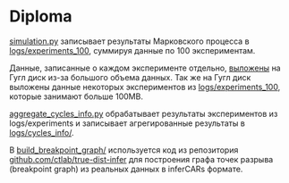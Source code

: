 # Diploma

[simulation.py](3d_fragile_breakage_model/src/simulation.py) записывает результаты Марковского процесса в
[logs/experiments_100](3d_fragile_breakage_model/logs/experiments_100/), суммируя данные по 100 экспериментам.

Данные, записанные о каждом эксперименте отдельно,
[выложены](https://drive.google.com/drive/folders/1uALp2yIs_-3Dpz0_tv1styecyQEbf8A4?usp=sharing) на Гугл диск из-за
большого объема данных. Так же на Гугл диск выложены данные некоторых экспериментов из
[logs/experiments_100](3d_fragile_breakage_model/logs/experiments_100/), которые занимают больше 100MB.

[aggregate_cycles_info.py](3d_fragile_breakage_model/src/aggregate_cycles_info.py) обрабатывает результаты экспериментов
из logs/experiments и записывает агрегированные результаты в
[logs/cycles_info/](3d_fragile_breakage_model/logs/cycles_info/).

В [build_breakpoint_graph/](build_breakpoint_graph/) используется код из репозитория
[github.com/ctlab/true-dist-infer](https://github.com/ctlab/true-dist-infer) для построения графа точек разрыва
(breakpoint graph) из реальных данных в inferCARs формате.